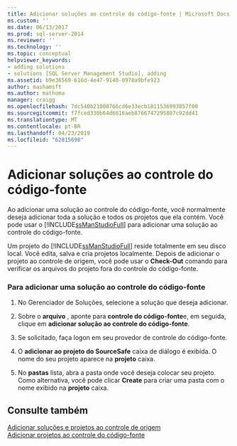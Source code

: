 ```yaml
---
title: Adicionar soluções ao controle do código-fonte | Microsoft Docs
ms.custom: ''
ms.date: 06/13/2017
ms.prod: sql-server-2014
ms.reviewer: ''
ms.technology: ''
ms.topic: conceptual
helpviewer_keywords:
- adding solutions
- solutions [SQL Server Management Studio], adding
ms.assetid: b9e36569-616d-4e47-9140-0978a9bfe923
author: mashamsft
ms.author: mathoma
manager: craigg
ms.openlocfilehash: 7dc540b21000766cd6e33ecb1811536993857f00
ms.sourcegitcommit: f7fced330b64d6616aeb8766747295807c92dd41
ms.translationtype: MT
ms.contentlocale: pt-BR
ms.lasthandoff: 04/23/2019
ms.locfileid: "62815698"
---
```

# <a name="add-solutions-to-source-control"></a>Adicionar soluções ao controle do código-fonte
  Ao adicionar uma solução ao controle do código-fonte, você normalmente deseja adicionar toda a solução e todos os projetos que ela contém. Você pode usar o [!INCLUDE[ssManStudioFull](../includes/ssmanstudiofull-md.md)] para adicionar uma solução ao controle do código-fonte.  
  
 Um projeto do [!INCLUDE[ssManStudioFull](../includes/ssmanstudiofull-md.md)] reside totalmente em seu disco local. Você edita, salva e cria projetos localmente. Depois de adicionar o projeto ao controle de origem, você pode usar o **Check-Out** comando para verificar os arquivos do projeto fora do controle do código-fonte.  
  
### <a name="to-add-a-solution-to-source-control"></a>Para adicionar uma solução ao controle do código-fonte  
  
1.  No Gerenciador de Soluções, selecione a solução que deseja adicionar.  
  
2.  Sobre o **arquivo** , aponte para **controle do código-fonte**e, em seguida, clique em **adicionar solução ao controle do código-fonte**.  
  
3.  Se solicitado, faça logon em seu provedor de controle do código-fonte.  
  
4.  O **adicionar ao projeto do SourceSafe** caixa de diálogo é exibida. O nome do seu projeto aparece na **projeto** caixa.  
  
5.  No **pastas** lista, abra a pasta onde você deseja colocar seu projeto. Como alternativa, você pode clicar **Create** para criar uma pasta com o nome exibido na **projeto** caixa.  
  
## <a name="see-also"></a>Consulte também  
 [Adicionar soluções e projetos ao controle de origem](../../2014/database-engine/add-solutions-and-projects-to-source-control.md)   
 [Adicionar projetos ao controle do código-fonte](../../2014/database-engine/add-projects-to-source-control.md)  
  
  

